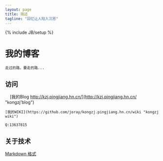 ```yaml
---
layout: page
title: 简述
tagline: "回忆让人陷入沉思"
---
```

{% include JB/setup %}

# 我的博客

    走过的路，要走的路...

## 访问
    
    [我的Blog http://kzj.pingjiang.hn.cn/](http://kzj.pingjiang.hn.cn/ "kongzj'blog")
    
    [我的WIKI](https://github.com/joray/kongzj.pingjiang.hn.cn/wiki "kongzj wiki")
    
    Q:13637815

 
## 关于技术

[Markdown 格式](https://github.com/adam-p/markdown-here/wiki/Markdown-Cheatsheet)
